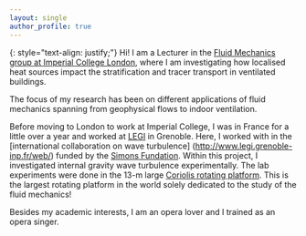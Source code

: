 ```yaml
---
layout: single
author_profile: true
---
```

{: style="text-align: justify;"}
Hi! I am a Lecturer in the [Fluid Mechanics group at Imperial College London](https://www.imperial.ac.uk/fluid-mechanics/people/), where I am investigating how localised heat sources impact the stratification and tracer transport in ventilated buildings. 

The focus of my research has been on different applications of fluid mechanics spanning from geophysical flows to indoor ventilation.

Before moving to London to work at Imperial College, I was in France for a little over a year and worked at [LEGI](http://www.legi.grenoble-inp.fr/web/) in Grenoble. Here, I worked with in the [international collaboration on wave turbulence] (http://www.legi.grenoble-inp.fr/web/) funded by the [Simons Fundation](https://www.simonsfoundation.org). Within this project, I investigated internal gravity wave turbulence experimentally. The lab experiments were done in the 13-m large [Coriolis rotating platform](http://www.legi.grenoble-inp.fr/web/spip.php?article757). This is the largest rotating platform in the world solely dedicated to the study of the fluid mechanics!


Besides my academic interests, I am an opera lover and I trained as an opera singer. 